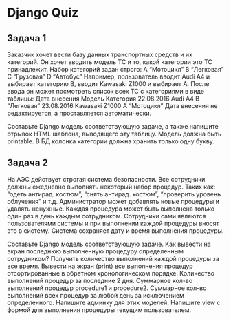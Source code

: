 Django Quiz
===========

Задача 1
--------

Заказчик хочет вести базу данных транспортных средств и их категорий. Он хочет вводить модель ТС и то, какой категории это ТС принадлежит. Набор категорий задан строго:
A “Мотоцикл”
B “Легковая”
С “Грузовая”
D “Автобус”
Например, пользователь вводит Audi A4 и выбирает категорию B, вводит Kawasaki Z1000 и выбирает А. После ввода он может посмотреть список всех ТС с категориями в виде таблицы:
Дата внесения
Модель
Категория
22.08.2016
Audi A4
B “Легковая”
23.08.2016
Kawasaki Z1000
A “Мотоцикл”
Дата внесения не редактируется, а проставляется автоматически.

Составьте Django модель соответствующую задаче, а также напишите отрывок HTML шаблона, выводящего эту таблицу. Модель должна быть printable. В БД колонка категории должна хранить только одну букву.


Задача 2
--------

На АЭС действует строгая система безопасности. Все сотрудники должны ежедневно выполнять некоторый набор процедур. Таких как: “одеть антирад. костюм”, “снять антирад. костюм”, “проверить уровень облучения” и т.д. Администратор может добавлять новые процедуры и удалять ненужные. Каждая процедура может быть выполнена только один раз в день каждым сотрудником. Сотрудники сами являются пользователями системы и при выполнении каждой процедуры вносят это в систему. Система сохраняет дату и время выполнения процедуры.

Составьте Django модель соответствующую задаче.
Как вывести на экран последнюю выполненную процедуру определенным сотрудником?
Получить количество выполнений каждой процедуры за все время.
Вывести на экран (print) все выполнения процедур отсортированные в обратном хронологическом порядке.
Количество выполнений процедур за последние 2 дня.
Суммарное кол-во выполнений процедур procedure1 и procedure2.
Суммарное кол-во выполнений всех процедур за любой день за исключением определенного.
Напишите админку для этих моделей.
Напишите view с формой для выполнения процедуры текущим пользователем.

